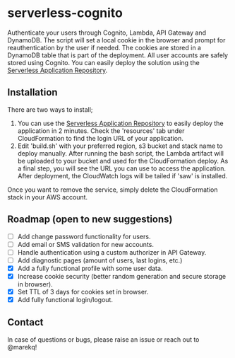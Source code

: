 serverless-cognito
==================
Authenticate your users through Cognito, Lambda, API Gateway and DynamoDB. The script will set a local cookie in the browser and prompt for reauthentication by the user if needed. The cookies are stored in a DynamoDB table that is part of the deployment. All user accounts are safely stored using Cognito. You can easily deploy the solution using the [Serverless Application Repository](https://serverlessrepo.aws.amazon.com/applications/arn:aws:serverlessrepo:us-east-1:517266833056:applications~serverless-cognito).

Installation
------------

There are two ways to install;
1. You can  use the [Serverless Application Repository](https://serverlessrepo.aws.amazon.com/applications/arn:aws:serverlessrepo:us-east-1:517266833056:applications~serverless-cognito) to easily deploy the application in 2 minutes. Check the 'resources' tab under CloudFormation to find the login URL of your application.
2. Edit 'build.sh' with your preferred region, s3 bucket and stack name to deploy manually. After running the bash script, the Lambda artifact will be uploaded to your bucket and used for the CloudFormation deploy. As a final step, you will see the URL you can use to access the application. After deployment, the CloudWatch logs will be tailed if 'saw' is installed. 

Once you want to remove the service, simply delete the CloudFormation stack in your AWS account. 

Roadmap (open to new suggestions)
---------------------------------

- [ ] Add change password functionality for users.
- [ ] Add email or SMS validation for new accounts. 
- [ ] Handle authentication using a custom authorizer in API Gateway. 
- [ ] Add diagnostic pages (amount of users, last logins, etc.)
- [X] Add a fully functional profile with some user data.
- [X] Increase cookie security (better random generation and secure storage in browser).
- [X] Set TTL of 3 days for cookies set in browser.
- [X] Add fully functional login/logout. 

Contact
-------

In case of questions or bugs, please raise an issue or reach out to @marekq!
